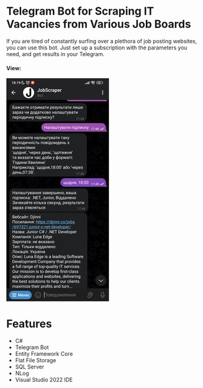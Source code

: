 # Telegram Bot for Scraping IT Vacancies from Various Job Boards
If you are tired of constantly surfing over a plethora of job posting websites, you can use this bot. Just set up a subscription with the parameters you need, and get results in your Telegram.

#### View:
[![Watch the video](JobScraperBot/Info/Screenshots/shot_1.jpg)](https://github.com/yurikozitski/JobScraperBot/tree/master/JobScraperBot/Info/Video/bot_usage.mp4)

# Features
- C#
- Telegram Bot
- Entity Framework Core
- Flat File Storage
- SQL Server
- NLog
- Visual Studio 2022 IDE
